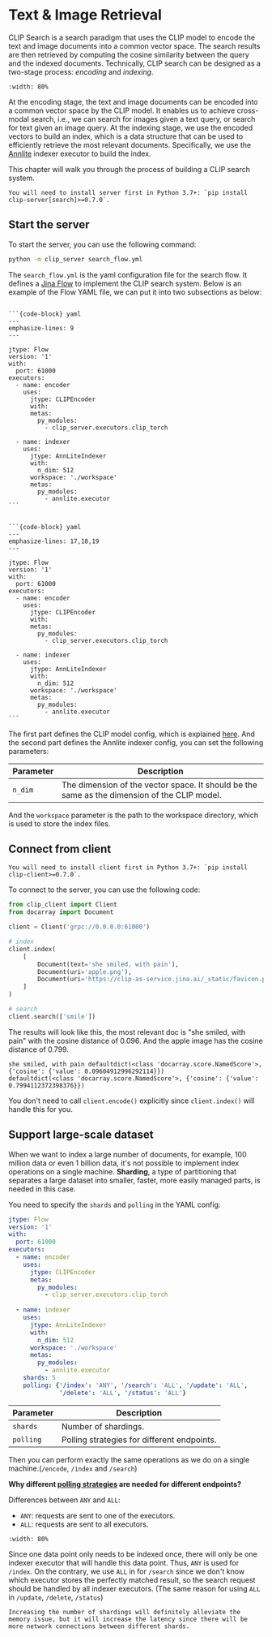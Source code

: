 # Text & Image Retrieval


CLIP Search is a search paradigm that uses the CLIP model to encode the text and image documents into a common vector space. 
The search results are then retrieved by computing the cosine similarity between the query and the indexed documents.
Technically, CLIP search can be designed as a two-stage process: *encoding* and *indexing*.

```{figure} images/retreival.png
:width: 80%
```

At the encoding stage, the text and image documents can be encoded into a common vector space by the CLIP model. 
It enables us to achieve cross-modal search, i.e., we can search for images given a text query, or search for text given an image query. 
At the indexing stage, we use the encoded vectors to build an index, which is a data structure that can be used to efficiently retrieve the most relevant documents.
Specifically, we use the [Annlite](https://github.com/jina-ai/annlite) indexer executor to build the index.

This chapter will walk you through the process of building a CLIP search system.


```{tip}
You will need to install server first in Python 3.7+: `pip install clip-server[search]>=0.7.0`.
```

## Start the server

To start the server, you can use the following command:

```bash
python -m clip_server search_flow.yml
```

The `search_flow.yml` is the yaml configuration file for the search flow. It defines a [Jina Flow](https://docs.jina.ai/fundamentals/flow/) to implement the CLIP search system.
Below is an example of the Flow YAML file, we can put it into two subsections as below:

````{tab} CLIP model config

```{code-block} yaml
---
emphasize-lines: 9
---

jtype: Flow
version: '1'
with:
  port: 61000
executors:
  - name: encoder
    uses:
      jtype: CLIPEncoder
      with:
      metas:
        py_modules:
          - clip_server.executors.clip_torch
          
  - name: indexer
    uses:
      jtype: AnnLiteIndexer
      with:
        n_dim: 512
      workspace: './workspace'
      metas:
        py_modules:
          - annlite.executor
```

````

````{tab} Annlite indexer config

```{code-block} yaml
---
emphasize-lines: 17,18,19
---

jtype: Flow
version: '1'
with:
  port: 61000
executors:
  - name: encoder
    uses:
      jtype: CLIPEncoder
      with:
      metas:
        py_modules:
          - clip_server.executors.clip_torch
          
  - name: indexer
    uses:
      jtype: AnnLiteIndexer
      with:
        n_dim: 512
      workspace: './workspace'
      metas:
        py_modules:
          - annlite.executor
```

````

The first part defines the CLIP model config, which is explained [here](https://clip-as-service.jina.ai/user-guides/server/#clip-model-config).
And the second part defines the Annlite indexer config, you can set the following parameters:

| Parameter | Description                                                                                   |
|-----------|-----------------------------------------------------------------------------------------------|
| `n_dim`   | The dimension of the vector space. It should be the same as the dimension of the CLIP model.  |

And the `workspace` parameter is the path to the workspace directory, which is used to store the index files.

## Connect from client

```{tip}
You will need to install client first in Python 3.7+: `pip install clip-client>=0.7.0`.
```

To connect to the server, you can use the following code:

```python
from clip_client import Client
from docarray import Document

client = Client('grpc://0.0.0.0:61000')

# index
client.index(
    [
        Document(text='she smiled, with pain'),
        Document(uri='apple.png'),
        Document(uri='https://clip-as-service.jina.ai/_static/favicon.png'),
    ]
)

# search
client.search(['smile'])
```

The results will look like this, the most relevant doc is "she smiled, with pain" with the cosine distance of 0.096. And the apple image has the cosine distance of 0.799.
```text
she smiled, with pain defaultdict(<class 'docarray.score.NamedScore'>, {'cosine': {'value': 0.09604912996292114}})
defaultdict(<class 'docarray.score.NamedScore'>, {'cosine': {'value': 0.7994112372398376}})
```

You don't need to call `client.encode()` explicitly since `client.index()` will handle this for you.

## Support large-scale dataset

When we want to index a large number of documents, for example, 100 million data or even 1 billion data, 
it's not possible to implement index operations on a single machine. **Sharding**, 
a type of partitioning that separates a large dataset into smaller, faster, more easily managed parts, is needed in this case.

You need to specify the `shards` and `polling` in the YAML config:

```yaml
jtype: Flow
version: '1'
with:
  port: 61000
executors:
  - name: encoder
    uses:
      jtype: CLIPEncoder
      metas:
        py_modules:
          - clip_server.executors.clip_torch
          
  - name: indexer
    uses:
      jtype: AnnLiteIndexer
      with:
        n_dim: 512
      workspace: './workspace'
      metas:
        py_modules:
          - annlite.executor
    shards: 5
    polling: {'/index': 'ANY', '/search': 'ALL', '/update': 'ALL',
              '/delete': 'ALL', '/status': 'ALL'}
```

| Parameter   | Description                                 |
|-------------|---------------------------------------------|
| `shards`    | Number of shardings.                        |
| `polling`   | Polling strategies for different endpoints. |

Then you can perform exactly the same operations as we do on a single machine.(`/encode`, `/index` and `/search`)

**Why different [polling strategies](https://docs.jina.ai/how-to/scale-out/?highlight=polling#different-polling-strategies) are needed for different endpoints?**

Differences between `ANY` and `ALL`:
- `ANY`: requests are sent to one of the executors.
- `ALL`: requests are sent to all executors.

```{figure} images/polling_stratey.png
:width: 80%

```

Since one data point only needs to be indexed once, there will only be one indexer executor that will handle this data point. Thus, `ANY` is used for `/index`. On the contrary, we use `ALL` in for `/search` since we don't know which executor stores the perfectly matched result, so the search request should be handled by all indexer executors. (The same reason for using `ALL` in `/update`, `/delete`, `/status`)

```{Warning}
Increasing the number of shardings will definitely alleviate the memory issue, but it will increase the latency since there will be more network connections between different shards.
```
